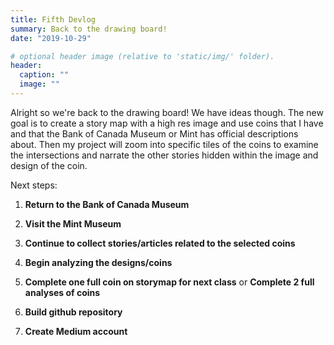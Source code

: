 ```yaml
---
title: Fifth Devlog
summary: Back to the drawing board!
date: "2019-10-29"

# optional header image (relative to 'static/img/' folder).
header:
  caption: ""
  image: ""
---
```


Alright so we're back to the drawing board! We have ideas though. The new goal is to create a story map with a high res image and use coins that I have and that the Bank of Canada Museum or Mint has official descriptions about. Then my project will zoom into specific tiles of the coins to examine the intersections and narrate the other stories hidden within the image and design of the coin.

Next steps:

1. **Return to the Bank of Canada Museum**

2. **Visit the Mint Museum**

3. **Continue to collect stories/articles related to the selected coins**

4. **Begin analyzing the designs/coins**

5. **Complete one full coin on storymap for next class** or **Complete 2 full analyses of coins**

6. **Build github repository**

7. **Create Medium account**
